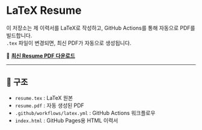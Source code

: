# LaTeX Resume

이 저장소는 제 이력서를 LaTeX로 작성하고, GitHub Actions를 통해 자동으로 PDF를 빌드합니다.  
`.tex` 파일이 변경되면, 최신 PDF가 자동으로 생성됩니다.  

📄 **[최신 Resume PDF 다운로드](https://github.com/taeyoungkim1213/taeyoungkim1213.github.io/raw/main/resume.pdf)**

---

## 📂 구조
- `resume.tex` : LaTeX 원본
- `resume.pdf` : 자동 생성된 PDF
- `.github/workflows/latex.yml` : GitHub Actions 워크플로우
- `index.html` : GitHub Pages용 HTML 이력서
